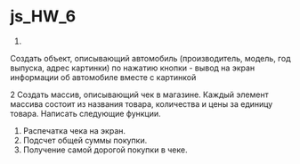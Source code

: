 # js_HW_6
1.
Создать объект, описывающий автомобиль (производитель,
модель, год выпуска, адрес картинки)
по нажатию кнопки - вывод на экран информации об автомобиле вместе с картинкой

2
Создать массив, описывающий чек в магазине. Каждый элемент массива состоит из названия товара, количества и цены за
единицу товара. Написать следующие функции.
1. Распечатка чека на экран.
2. Подсчет общей суммы покупки.
3. Получение самой дорогой покупки в чеке.
 
